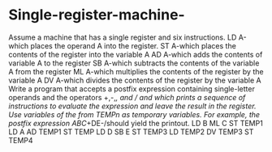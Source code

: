 # Single-register-machine-
Assume a machine that has a single register and six instructions. LD A-which places the operand A into the register. ST A-which places the contents of the register into the variable A AD A-which adds the contents of variable A to the register SB A-which subtracts the contents of the variable A from the register ML A-which multiplies the contents of the register by the variable A DV A-which divides the contents of the register by the variable A Write a program that accepts a postfix expression containing single-letter operands and the operators +,-,*, and / and which prints a sequence of instructions to evaluate the expression and leave the result in the register. Use variables of the from TEMPn as temporary variables. For example, the postfix expression ABC*+DE-/should yield the printout. LD B ML C ST TEMP1 LD A AD TEMP1 ST TEMP LD D SB E ST TEMP3 LD TEMP2 DV TEMP3 ST TEMP4
